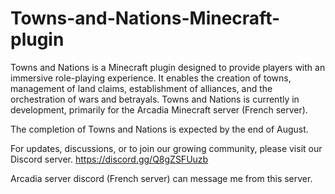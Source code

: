 # Towns-and-Nations-Minecraft-plugin

Towns and Nations is a Minecraft plugin designed to provide players with an immersive role-playing experience. It enables the creation of towns, management of land claims, establishment of alliances, and the orchestration of wars and betrayals. Towns and Nations is currently in development, primarily for the Arcadia Minecraft server (French server).

The completion of Towns and Nations is expected by the end of August.

For updates, discussions, or to join our growing community, please visit our Discord server.
https://discord.gg/Q8gZSFUuzb

Arcadia server discord (French server) can message me from this server.